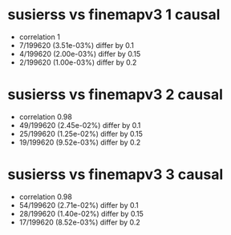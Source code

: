 # susierss vs finemapv3  1 causal

- correlation 1
- 7/199620 (3.51e-03%) differ by 0.1
- 4/199620 (2.00e-03%) differ by 0.15
- 2/199620 (1.00e-03%) differ by 0.2


# susierss vs finemapv3  2 causal

- correlation 0.98
- 49/199620 (2.45e-02%) differ by 0.1
- 25/199620 (1.25e-02%) differ by 0.15
- 19/199620 (9.52e-03%) differ by 0.2


# susierss vs finemapv3  3 causal

- correlation 0.98
- 54/199620 (2.71e-02%) differ by 0.1
- 28/199620 (1.40e-02%) differ by 0.15
- 17/199620 (8.52e-03%) differ by 0.2


